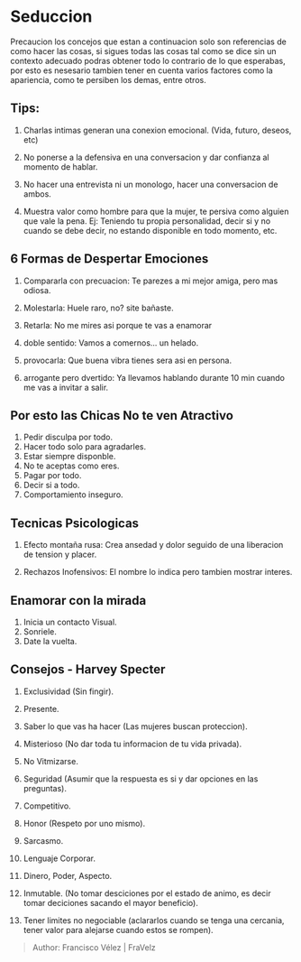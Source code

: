 # Seduccion

Precaucion los concejos que estan a continuacion solo son referencias de como hacer las cosas, si sigues todas las cosas tal como se dice sin un contexto adecuado podras obtener todo lo contrario de lo que esperabas, por esto es nesesario tambien tener en cuenta varios factores como la apariencia, como te persiben los demas, entre otros.

## Tips:
1. Charlas intimas generan una conexion emocional. (Vida, futuro, deseos, etc)

2. No ponerse a la defensiva en una conversacion y dar confianza al momento de hablar.

3. No hacer una entrevista ni un monologo, hacer una conversacion de ambos.

4. Muestra valor como hombre para que la mujer, te persiva como alguien que vale la pena. Ej: Teniendo tu propia personalidad, decir si y no cuando se debe decir, no estando disponible en todo momento, etc.

## 6 Formas de Despertar Emociones
1. Compararla con precuacion: Te parezes a mi mejor amiga, pero mas odiosa.

2. Molestarla: Huele raro, no? site bañaste.

3. Retarla: No me mires asi porque te vas a enamorar

4. doble sentido: Vamos a comernos... un helado.

5. provocarla: Que buena vibra tienes sera asi en persona.

6. arrogante pero dvertido: Ya llevamos hablando durante 10 min cuando me vas a invitar a salir.

## Por esto las Chicas No te ven Atractivo
1. Pedir disculpa por todo.
2. Hacer todo solo para agradarles.
3. Estar siempre disponble.
4. No te aceptas como eres.
5. Pagar por todo.
6. Decir si a todo.
7. Comportamiento inseguro.

## Tecnicas Psicologicas
1. Efecto montaña rusa: Crea ansedad y dolor seguido de una liberacion de tension y placer.

2. Rechazos Inofensivos: El nombre lo indica pero tambien mostrar interes.

## Enamorar con la mirada
1. Inicia un contacto Visual.
1. Sonriele.
3. Date la vuelta.


## Consejos - Harvey Specter
1. Exclusividad (Sin fingir).

2. Presente.

3. Saber lo que vas ha hacer (Las mujeres buscan proteccion).

4. Misterioso (No dar toda tu informacion de tu vida privada).

5. No Vitmizarse.

6. Seguridad (Asumir que la respuesta es si y dar opciones en las preguntas).

7. Competitivo.

8. Honor (Respeto por uno mismo).

9. Sarcasmo.

10. Lenguaje Corporar.

11. Dinero, Poder, Aspecto.

12. Inmutable. (No tomar desciciones por el estado de animo, es decir tomar deciciones sacando el mayor beneficio).

13. Tener limites no negociable (aclararlos cuando se tenga una cercania, tener valor para alejarse cuando estos se rompen).

> Author: Francisco Vélez | FraVelz
